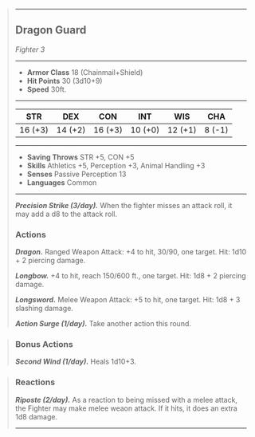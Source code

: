 >___
> ## Dragon Guard
>*Fighter 3*
> ___
> - **Armor Class** 18 (Chainmail+Shield)
> - **Hit Points** 30 (3d10+9)
> - **Speed** 30ft.
>___
>|STR|DEX|CON|INT|WIS|CHA|
>|:---:|:---:|:---:|:---:|:---:|:---:|
>|16 (+3)|14 (+2)|16 (+3)|10 (+0)|12 (+1)|8 (-1)|
>___
> - **Saving Throws** STR +5, CON +5
> - **Skills** Athletics +5, Perception +3, Animal Handling +3 
> - **Senses** Passive Perception 13
> - **Languages** Common
> ___
>***Precision Strike (3/day).*** When the fighter misses an attack roll, it may add a d8 to the attack roll.
>
> ### Actions
>
> ***Dragon.*** Ranged Weapon Attack: +4 to hit, 30/90, one target. Hit: 1d10 + 2 piercing damage.
>
> ***Longbow.*** +4 to hit, reach 150/600 ft., one target. Hit: 1d8 + 2 piercing damage.
>
> ***Longsword.*** Melee Weapon Attack: +5 to hit, one target. Hit: 1d8 + 3 slashing damage.
>
> ***Action Surge (1/day).*** Take another action this round.

> ### Bonus Actions
> ***Second Wind (1/day).*** Heals 1d10+3.

>### Reactions
> ***Riposte (2/day).*** As a reaction to being missed with a melee attack, the Fighter may make melee weaon attack. If it hits, it does an extra 1d8 damage.
> ___